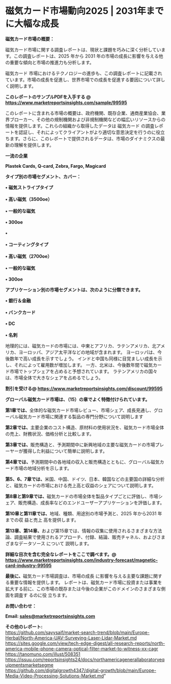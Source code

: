# 磁気カード市場動向2025 | 2031年までに大幅な成長

<strong><b>磁気カード市場の概要：</b></strong>

磁気カード市場に関する調査レポートは、現状と課題を巧みに深く分析しています。この調査レポートは、2025 年から 2031 年の市場の成長に影響を与える他の重要な傾向と市場の推進力も分析します。

磁気カード 市場におけるテクノロジーの進歩も、この調査レポートに記載されています。市場の成長を促進し、世界市場での成長を促進する要因について詳しく説明します。

<strong>このレポートのサンプルPDFを入手する @ <a href=https://www.marketreportsinsights.com/sample/99595>https://www.marketreportsinsights.com/sample/99595</a></strong>

このレポートに含まれる市場の概要は、政府機関、既存企業、通商産業協会、業界ブローカー、その他の規制機関および非規制機関などの幅広いリソースからの情報を提供します。これらの組織から取得したデータは 磁気カード の調査レポートを認証し、それによってクライアントがより適切な意思決定を行うのに役立ちます。さらに、このレポートで提供されるデータは、市場のダイナミクスの最新の理解を提供します。

<strong>一流の企業</strong>

<strong><b>Plastek Cards, Q-card, Zebra, Fargo, Magicard</b></strong>

<strong><b>タイプ別の市場セグメント、カバー：</b></strong>

<strong>• 磁気ストライプタイプ<br><br>• 高い磁気（3500oe）<br><br>• 一般的な磁気<br><br>• 300oe<br><br>• <br><br>• コーティングタイプ<br><br>• 高い磁気（2700oe）<br><br>• 一般的な磁気<br><br>• 300oe</strong>

<strong><b>アプリケーション別の市場セグメントは、次のように分類できます。</b></strong>

<strong>• 銀行＆金融<br><br>• バンクカード<br><br>• DC<br><br>• 名刺</strong>

 地理的には、磁気カードの市場には、中東とアフリカ、ラテンアメリカ、北アメリカ、ヨーロッパ、アジア太平洋などの地域が含まれます。 ヨーロッパは、今後数年で高い成長を示すでしょう。 インドと中国も同様に目覚ましい成長を示し、それによって雇用数が増加します。 一方、北米は、今後数年間で磁気カード市場でトップシェアを占めると予想されています。 ラテンアメリカの国々は、市場全体で大きなシェアを占めるでしょう。

<strong>割引を受ける@ <a href=https://www.marketreportsinsights.com/discount/99595>https://www.marketreportsinsights.com/discount/99595</a></strong>

<strong><b>グローバル磁気カード市場は、（15）の章でよく特徴付けられています。</b></strong>

<strong><b>第</b></strong><strong><b>1章では、</b></strong>全体的な磁気カード市場レビュー、市場シェア、成長見通し、グローバル磁気カード市場に関連する製品の専門分野について説明します

<strong><b>第2章では、</b></strong>主要企業のコスト構造、原材料の使用状況を、磁気カード市場全体の売上、財務状況、価格分析と比較します。

<strong><b>第3章では、</b></strong>販売構造と、予測期間中に新興地域の主要な磁気カードの市場プレーヤーが獲得した利益について簡単に説明します。

<strong><b>第4章では、</b></strong>予測期間中の各地域の収入と販売構造とともに、グローバル磁気カード市場の地域分析を示します。

<strong><b>第5、6、7章では、</b></strong>米国、中国、ドイツ、日本、韓国などの主要国の詳細な分析と、磁気カードの市場における売上高と収益のシェアについて説明します。

<strong><b>第8章と第9章では、</b></strong>磁気カードの市場全体を製品タイプごとに評価し、市場シェア、販売構造、成長率などのエンドユーザーアプリケーションを評価します。

<strong><b>第10章と第11章では、</b></strong>地域、種類、用途別の市場予測と、2025 年から2031 年までの収 益と売上 高を提供します。

<strong><b>第13章、第14章、</b></strong>および第15章では、情報の収集に使用されるさまざまな方法論、調査結果で使用されるアプローチ、付録、結論、販売チャネル、およびさまざまなデータソース について 説明します。

<strong>詳細な目次を含む完全なレポートをここで調べます。@ <a href=https://www.marketreportsinsights.com/industry-forecast/magnetic-card-industry-99595>https://www.marketreportsinsights.com/industry-forecast/magnetic-card-industry-99595</a></strong>

<strong><b>最後に、</b></strong>磁気カード市場調査は、市場の成長 に影響を</a>与える主要な課題に関する重要な情報を提供します。 レポートは、磁気カード市場に投資または事業を拡大する前に、この市場の既存または今後の企業がこのドメインのさまざまな側面を調査す るのに役 立ちます。

<strong><b>お問い合わせ：</b></strong>

<strong>Email: </strong><a href=mailto:sales@marketreportsinsights.com><strong>sales@marketreportsinsights.com</strong></a>

<strong>その他のレポート:</strong>
<br>
<a href=https://github.com/sayysaif/market-search-trend/blob/main/Europe-Herbal/North-America-UAV-Surveying-Laser-Lidar-Market.md>https://github.com/sayysaif/market-search-trend/blob/main/Europe-Herbal/North-America-UAV-Surveying-Laser-Lidar-Market.md</a>
<br>
<a href=https://sites.google.com/view/tech-edge-digest/all-research-reports/north-america-mobile-phone-camera-optical-filter-market-to-witness-xx-cagr>https://sites.google.com/view/tech-edge-digest/all-research-reports/north-america-mobile-phone-camera-optical-filter-market-to-witness-xx-cagr</a>
<br>
<a href=https://tanomuno.com/illust/508351>https://tanomuno.com/illust/508351</a>
<br>
<a href=https://issuu.com/reportsinsights24/docs/northamericagenerallaboratoryequipmentsmarketsegme>https://issuu.com/reportsinsights24/docs/northamericagenerallaboratoryequipmentsmarketsegme</a>
<br>
<a href=https://github.com/digitalgrowth4347/digital-growth/blob/main/Europe-Media-Video-Processing-Solutions-Market.md>https://github.com/digitalgrowth4347/digital-growth/blob/main/Europe-Media-Video-Processing-Solutions-Market.md</a>"
